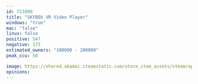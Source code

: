 ```yaml
---
id: 721090
title: "SKYBOX VR Video Player"
windows: "true"
mac: "false"
linux: false
positive: 547
negative: 175
estimated_owners: "100000 - 200000"
peak_ccu: 50

image: https://shared.akamai.steamstatic.com/store_item_assets/steam/apps/721090/header.jpg?t=1637058587
opinions:
---
```


